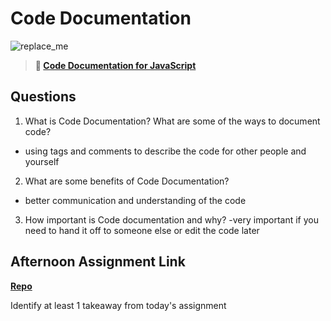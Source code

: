 # Code Documentation

![replace_me](https://codeworks.blob.core.windows.net/public/assets/img/illustrations/placeholder.svg)

> **📖 [Code Documentation for JavaScript](https://codeworksacademy.com/fs-student-guide/resources/wk7/02-JSDocs)**

## Questions

1. What is Code Documentation? What are some of the ways to document code?
- using tags and comments to describe the code for other people and yourself
2. What are some benefits of Code Documentation?
- better communication and understanding of the code
3. How important is Code documentation and why?
-very important if you need to hand it off to someone else or edit the code later
## Afternoon Assignment Link

**[Repo](https://github.com/BrysonBloom/<no_link>)**

Identify at least 1 takeaway from today's assignment
